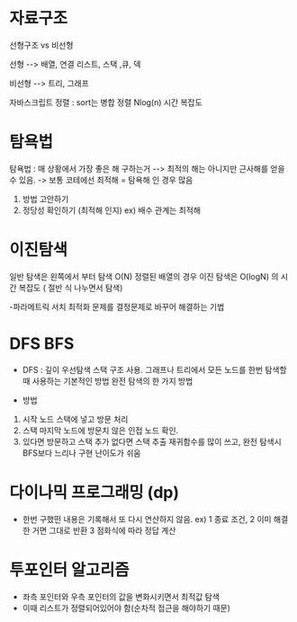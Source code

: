 # 자료구조

선형구조 vs 비선형

선형 --> 배열, 연결 리스트, 스택 ,큐, 덱

비선형 --> 트리, 그래프

자바스크립트 정렬 : sort는 병합 정렬 Nlog(n) 시간 복잡도

# 탐욕법

탐욕법 : 매 상황에서 가장 좋은 해 구하는거 --> 최적의 해는 아니지만 근사해를 얻을 수 있음. -> 보통 코테에선 최적해 = 탐욕해 인 경우 많음

1. 방법 고안하기
2. 정당성 확인하기 (최적해 인지) ex) 배수 관계는 최적해

# 이진탐색

일반 탐색은 왼쪽에서 부터 탐색 O(N)
정렬된 배열의 경우 이진 탐색은 O(logN) 의 시간 복잡도 ( 절반 식 나누면서 탐색)

-파라메트릭 서치
최적화 문제를 결정문제로 바꾸어 해결하는 기법

# DFS BFS

- DFS : 깊이 우선탐색
  스택 구조 사용. 그래프나 트리에서 모든 노드를 한번 탐색할 때 사용하는 기본적인 방법
  완전 탐색의 한 가지 방법

- 방법

1. 시작 노드 스택에 넣고 방문 처리
2. 스택 마지막 노드에 방문치 않은 인접 노드 확인.
3. 있다면 방문하고 스택 추가 없다면 스택 추출
   재귀함수를 많이 쓰고, 완전 탐색시 BFS보다 느리나 구현 난이도가 쉬움

# 다이나믹 프로그래밍 (dp)

- 한번 구했떤 내용은 기록해서 또 다시 연산하지 않음.
  ex) 1 종료 조건, 2 이미 해결한 거면 그대로 반환 3 점화식에 따라 정답 계산

# 투포인터 알고리즘

- 좌측 포인터와 우측 포인터의 값을 변화시키면서 최적값 탐색
- 이때 리스트가 정렬되어있어야 함(순차적 접근을 해야하기 때문)
